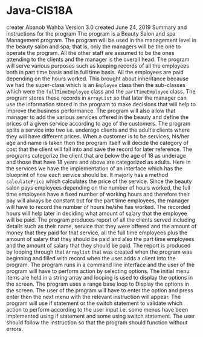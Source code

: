 # Java-CIS18A
creater Abanob Wahba
Version 3.0
created June 24, 2019
Summary and instructions for the program
The program is a Beauty Salon and spa Management program. The program will be used in the management level in the beauty salon and spa; that is, only the managers will be the one to operate the program. All the other staff are assumed to be the ones attending to the clients and the manager is the overall head.
The program will serve various purposes such as keeping records of all the employees both in part time basis and in full time basis. All the employees are paid depending on the hours worked. This brought about inheritance because we had the super-class which is an `Employee` class then the sub-classes which were the `fullTimeEmployee` class and the `partTimeEmployee` class. The program stores these records in `ArrayList` so that later the manager can use the information stored in the program to make decisions that will help to improve the business performance. 
The program will also allow that manager to add the various services offered in the beauty and define the prices of a given service according to age of the customers. The program splits a service into two i.e. underage clients and the adult’s clients where they will have different prices. When a customer is to be services, his/her age and name is taken then the program itself will decide the category of cost that the client will fall into and save the record for later reference. The programs categorize the client that are below the age of 18 as underage and those that have 18 years and above are categorized as adults. Here in the services we have the implementation of an interface which has the blueprint of how each service should be. It majorly has a method `calculatePrice` which calculates the price of the service.
Since the beauty salon pays employees depending on the number of hours worked, the full time employees have a fixed number of working hours and therefore their pay will always be constant but for the part time employees, the manager will have to record the number of hours he/she has worked. The recorded hours will help later in deciding what amount of salary that the employee will be paid.
The program produces report of all the clients served including details such as their name, service that they were offered and the amount of money that they paid for that service, all the full time employees plus the amount of salary that they should be paid and also the part time employees and the amount of salary that they should be paid. The report is produced by looping through that `Arraylist` that was created when the program was beginning and filled with record when the user adds a client into the program.
The program runs in a command line interface and the user of the program will have to perform action by selecting options. The initial menu items are held in a string array and looping is used to display the options in the screen.  The program uses a range base loop to Display the options in the screen. The user of the program will have to enter the option and press enter then the next menu with the relevant instruction will appear. The program will use if statement or the switch statement to validate which action to perform according to the user input i.e. some menus have been implemented using if statement and some using switch statement. The user should follow the instruction so that the program should function without errors.
